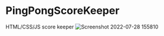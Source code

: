 # PingPongScoreKeeper
HTML/CSS/JS score keeper 
![Screenshot 2022-07-28 155810](https://user-images.githubusercontent.com/50480382/181511977-7322868b-0e17-4291-a8dc-a36fe00af08a.png)
